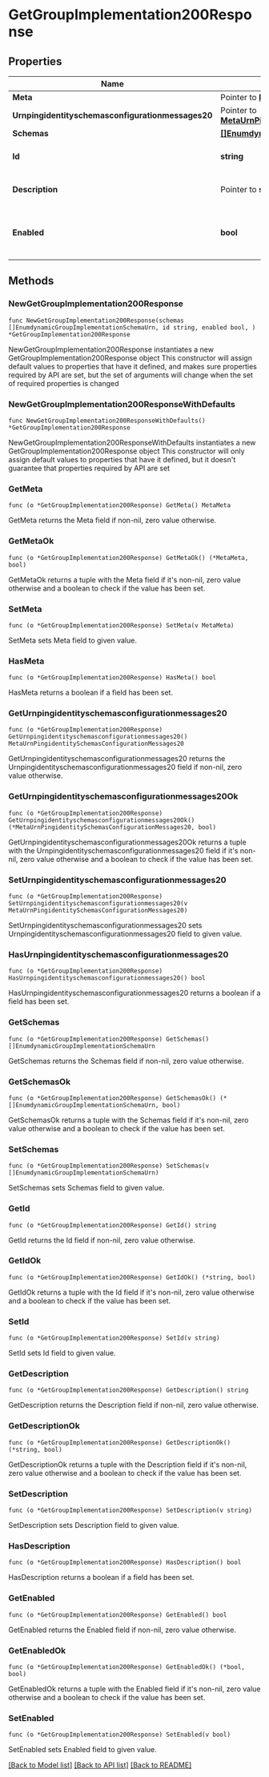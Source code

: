 # GetGroupImplementation200Response

## Properties

Name | Type | Description | Notes
------------ | ------------- | ------------- | -------------
**Meta** | Pointer to [**MetaMeta**](MetaMeta.md) |  | [optional] 
**Urnpingidentityschemasconfigurationmessages20** | Pointer to [**MetaUrnPingidentitySchemasConfigurationMessages20**](MetaUrnPingidentitySchemasConfigurationMessages20.md) |  | [optional] 
**Schemas** | [**[]EnumdynamicGroupImplementationSchemaUrn**](EnumdynamicGroupImplementationSchemaUrn.md) |  | 
**Id** | **string** | Name of the Group Implementation | 
**Description** | Pointer to **string** | A description for this Group Implementation | [optional] 
**Enabled** | **bool** | Indicates whether the Group Implementation is enabled. | 

## Methods

### NewGetGroupImplementation200Response

`func NewGetGroupImplementation200Response(schemas []EnumdynamicGroupImplementationSchemaUrn, id string, enabled bool, ) *GetGroupImplementation200Response`

NewGetGroupImplementation200Response instantiates a new GetGroupImplementation200Response object
This constructor will assign default values to properties that have it defined,
and makes sure properties required by API are set, but the set of arguments
will change when the set of required properties is changed

### NewGetGroupImplementation200ResponseWithDefaults

`func NewGetGroupImplementation200ResponseWithDefaults() *GetGroupImplementation200Response`

NewGetGroupImplementation200ResponseWithDefaults instantiates a new GetGroupImplementation200Response object
This constructor will only assign default values to properties that have it defined,
but it doesn't guarantee that properties required by API are set

### GetMeta

`func (o *GetGroupImplementation200Response) GetMeta() MetaMeta`

GetMeta returns the Meta field if non-nil, zero value otherwise.

### GetMetaOk

`func (o *GetGroupImplementation200Response) GetMetaOk() (*MetaMeta, bool)`

GetMetaOk returns a tuple with the Meta field if it's non-nil, zero value otherwise
and a boolean to check if the value has been set.

### SetMeta

`func (o *GetGroupImplementation200Response) SetMeta(v MetaMeta)`

SetMeta sets Meta field to given value.

### HasMeta

`func (o *GetGroupImplementation200Response) HasMeta() bool`

HasMeta returns a boolean if a field has been set.

### GetUrnpingidentityschemasconfigurationmessages20

`func (o *GetGroupImplementation200Response) GetUrnpingidentityschemasconfigurationmessages20() MetaUrnPingidentitySchemasConfigurationMessages20`

GetUrnpingidentityschemasconfigurationmessages20 returns the Urnpingidentityschemasconfigurationmessages20 field if non-nil, zero value otherwise.

### GetUrnpingidentityschemasconfigurationmessages20Ok

`func (o *GetGroupImplementation200Response) GetUrnpingidentityschemasconfigurationmessages20Ok() (*MetaUrnPingidentitySchemasConfigurationMessages20, bool)`

GetUrnpingidentityschemasconfigurationmessages20Ok returns a tuple with the Urnpingidentityschemasconfigurationmessages20 field if it's non-nil, zero value otherwise
and a boolean to check if the value has been set.

### SetUrnpingidentityschemasconfigurationmessages20

`func (o *GetGroupImplementation200Response) SetUrnpingidentityschemasconfigurationmessages20(v MetaUrnPingidentitySchemasConfigurationMessages20)`

SetUrnpingidentityschemasconfigurationmessages20 sets Urnpingidentityschemasconfigurationmessages20 field to given value.

### HasUrnpingidentityschemasconfigurationmessages20

`func (o *GetGroupImplementation200Response) HasUrnpingidentityschemasconfigurationmessages20() bool`

HasUrnpingidentityschemasconfigurationmessages20 returns a boolean if a field has been set.

### GetSchemas

`func (o *GetGroupImplementation200Response) GetSchemas() []EnumdynamicGroupImplementationSchemaUrn`

GetSchemas returns the Schemas field if non-nil, zero value otherwise.

### GetSchemasOk

`func (o *GetGroupImplementation200Response) GetSchemasOk() (*[]EnumdynamicGroupImplementationSchemaUrn, bool)`

GetSchemasOk returns a tuple with the Schemas field if it's non-nil, zero value otherwise
and a boolean to check if the value has been set.

### SetSchemas

`func (o *GetGroupImplementation200Response) SetSchemas(v []EnumdynamicGroupImplementationSchemaUrn)`

SetSchemas sets Schemas field to given value.


### GetId

`func (o *GetGroupImplementation200Response) GetId() string`

GetId returns the Id field if non-nil, zero value otherwise.

### GetIdOk

`func (o *GetGroupImplementation200Response) GetIdOk() (*string, bool)`

GetIdOk returns a tuple with the Id field if it's non-nil, zero value otherwise
and a boolean to check if the value has been set.

### SetId

`func (o *GetGroupImplementation200Response) SetId(v string)`

SetId sets Id field to given value.


### GetDescription

`func (o *GetGroupImplementation200Response) GetDescription() string`

GetDescription returns the Description field if non-nil, zero value otherwise.

### GetDescriptionOk

`func (o *GetGroupImplementation200Response) GetDescriptionOk() (*string, bool)`

GetDescriptionOk returns a tuple with the Description field if it's non-nil, zero value otherwise
and a boolean to check if the value has been set.

### SetDescription

`func (o *GetGroupImplementation200Response) SetDescription(v string)`

SetDescription sets Description field to given value.

### HasDescription

`func (o *GetGroupImplementation200Response) HasDescription() bool`

HasDescription returns a boolean if a field has been set.

### GetEnabled

`func (o *GetGroupImplementation200Response) GetEnabled() bool`

GetEnabled returns the Enabled field if non-nil, zero value otherwise.

### GetEnabledOk

`func (o *GetGroupImplementation200Response) GetEnabledOk() (*bool, bool)`

GetEnabledOk returns a tuple with the Enabled field if it's non-nil, zero value otherwise
and a boolean to check if the value has been set.

### SetEnabled

`func (o *GetGroupImplementation200Response) SetEnabled(v bool)`

SetEnabled sets Enabled field to given value.



[[Back to Model list]](../README.md#documentation-for-models) [[Back to API list]](../README.md#documentation-for-api-endpoints) [[Back to README]](../README.md)


